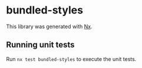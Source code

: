 # bundled-styles

This library was generated with [Nx](https://nx.dev).

## Running unit tests

Run `nx test bundled-styles` to execute the unit tests.
